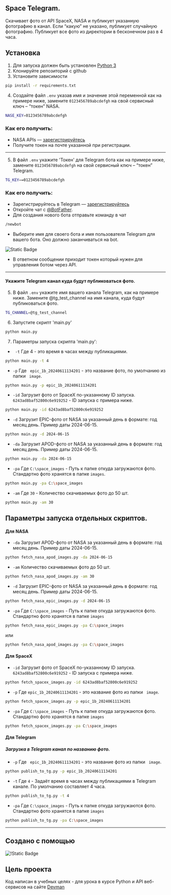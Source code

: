 ## Space Telegram.

Скачивает фото от API SpaceX, NASA и публикует указанную фотографию в канал. Если “какую” не указано, публикует случайную фотографию. Публикует все фото из директории в бесконечном раз в 4 часа.
 

## Установка

1. Для запуска должен быть установлен [Python 3](https://www.python.org/downloads/release/python-3124/)
2. Клонируйте репозиторий с github
3. Установите зависимости 
```bash
pip install -r requirements.txt
```
4. Создайте файл `.env` указав имя и значение этой переменной как на примере ниже, замените `0123456789abcdefgh` на свой сервисный ключ – “токен” NASA.
```bash
NASE_KEY=0123456789abcdefgh
```
### Как его получить: 
- NASA APIs — [зарегистрируйтесь](https://api.nasa.gov/)
- Получите токен на почте указанной при регистрации.
---
5. В файл `.env` укажите 'Токен' для Telegram бота как на примере ниже, замените `0123456789abcdefgh` на свой сервисный ключ – “токен” Telegram.
```bash
TG_KEY==0123456789abcdefgh
```
### Как его получить:
- Зарегистрируйтесь в Telegram — [зарегистрируйтесь](https://web.telegram.im/)
- Откройте чат с [@BotFather](https://telegram.me/BotFather).
- Для создания нового бота отправьте команду в чат 
```bash
/newbot
```
- Выберите имя для своего бота и имя пользователя Telegram для вашего бота. Оно должно заканчиваться на bot. 

![Static Badge](https://way23.ru/images/telegram_newbot.png)

- В ответном сообщении приходит токен который нужен для управления ботом через API.


---
#### Укажите Telegram канал куда будут публиковаться фото.

5. В файл `.env` укажите имя вашего канала Telegram, как на примере ниже. Замените @tg_test_channel на имя канала, куда будут публиковаться фото.
```bash
TG_CHANNEL=@tg_test_channel
```

6. Запустите скрипт 'main.py'
```bash
python main.py
```
7. Параметры запуска скрипта 'main.py':
- ` -t` Где 4 - это время в часах между публикациями.
```bash
python main.py -t 4
```
- ` -p ` Где ` epic_1b_20240611134201`  - это название фото, по умолчанию из папки ` image`.
```bash
python main.py -p epic_1b_20240611134201
```
- ` -id ` Загрузит фото от SpaceX по-указанному ID запуска. `6243ad8baf52800c6e919252` - ID запуска с примера ниже.
```bash
python main.py -id 6243ad8baf52800c6e919252
```
- ` -d ` Загрузит EPIC-фото от NASA за указанный день в формате: год месяц день. Пример даты  2024-06-15.
```bash
python main.py -d 2024-06-15
``` 
- ` -da ` Загрузит APOD-фото от NASA за указанный день в формате: год месяц день. Пример даты 2024-06-15.
```bash
python main.py -da 2024-06-15
``` 
- ` -pa ` Где `C:\space_images`  - Путь к папке откуда загружаются фото. Стандартно фото хранятся в папке `images`.
```bash
python main.py -pa C:\space_images
```
- ` -am ` Где `30`  - Количество скачиваемых фото до 50 шт.
```bash
python main.py -am 30
```

## Параметры запуска отдельных скриптов.

#### Для NASA

- ` -da ` Загрузит APOD-фото от NASA за указанный день в формате: год месяц день. Пример даты 2024-06-15.
```bash
python fetch_nasa_apod_images.py -da 2024-06-15
``` 
- ` -am ` Количество скачиваемых фото до 50 шт.
```bash
python fetch_nasa_apod_images.py -am 30
``` 
- ` -d ` Загрузит EPIC-фото от NASA за указанный день в формате: год месяц день. Пример даты 2024-06-15.
```bash
python fetch_nasa_epic_images.py -d 2024-06-15
``` 
- ` -pa ` Где `C:\space_images`  - Путь к папке откуда загружаются фото. Стандартно фото хранятся в папке `images`
```bash
python fetch_nasa_epic_images.py -pa C:\space_images
```
или
```bash
python fetch_nasa_apod_images.py -pa C:\space_images
```

#### Для SpaceX

- ` -id ` Загрузит фото от SpaceX по-указанному ID запуска. `6243ad8baf52800c6e919252` - ID запуска с примера ниже.
```bash
python fetch_spacex_images.py -id 6243ad8baf52800c6e919252
```
- ` -p ` Где `epic_1b_20240611134201`  - это название фото из папки ` image`.
```bash
python fetch_spacex_images.py -p epic_1b_20240611134201
```
- ` -pa ` Где `C:\space_images`  - Путь к папке откуда загружаются фото. Стандартно фото хранятся в папке `images`
```bash
python fetch_spacex_images.py -pa C:\space_images
```

#### Для Telegram 
##### Загрузка в Telegram канал по названию фото.

- ` -p ` Где ` epic_1b_20240611134201`  - это название фото из папки ` image`.
```bash
python publish_to_tg.py -p epic_1b_20240611134201
```
- ` -t ` Где `4`  - Задаёт время в часах между публикациями в Telegram канале. По умолчанию составляет 4 часа.
```bash
python publish_to_tg.py -t 4
```
- ` -pa ` Где `C:\space_images`  - Путь к папке откуда загружаются фото. Стандартно фото хранятся в папке `images`
```bash
python publish_to_tg.py -pa C:\space_images
```
---

## Создано с помощью 

![!Static Badge](https://img.shields.io/badge/Python-3.12-blue?style=flat-square)

## Цель проекта

Код написан в учебных целях - для урока в курсе Python и API веб-сервисов на сайте [Devman](https://dvmn.org/) 
